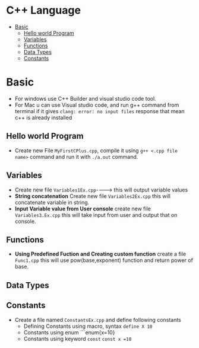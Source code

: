 # C++ Language
- [Basic](#Basic)
   - [Hello world Program](#Hello-world-program)
   - [Variables](#variables)
   - [Functions](#functions)
   - [Data Types](#data-types)
   - [Constants](#constants)
 

# Basic
- For windows use C++ Builder and visual studio code tool.
- For Mac u can use Visual studio code, and run g++ command from terminal if it gives ```clang: error: no input files``` response that mean c++ is already installed
## Hello world Program
- Create new File ```MyFirstCPlus.cpp```, compile it using ```g++ <.cpp file name>``` command and run it with ```./a.out``` command.
## Variables
- Create new file ```Variables1Ex.cpp```----> this will output variable values
- **String concatenation** Create new file ```Variables2Ex.cpp``` this will concatenate variable in string.
- **Input Variable value from User console** create new file ```Variables3.Ex.cpp``` this will take input from user and output that on console.

## Functions
- **Using Predefined Fuction and Creating custom function** create a file ```Func1.cpp``` this will use pow(base,exponent) function and return power of base.

## Data Types
## Constants
- Create a file named ```ConstantsEx.cpp``` and define following constants
   - Defining Constants using macro, syntax ```define X 10```
   - Constants using enum ```enum{x=10}
   - Constants using keyword ```const``` ```const x =10```
